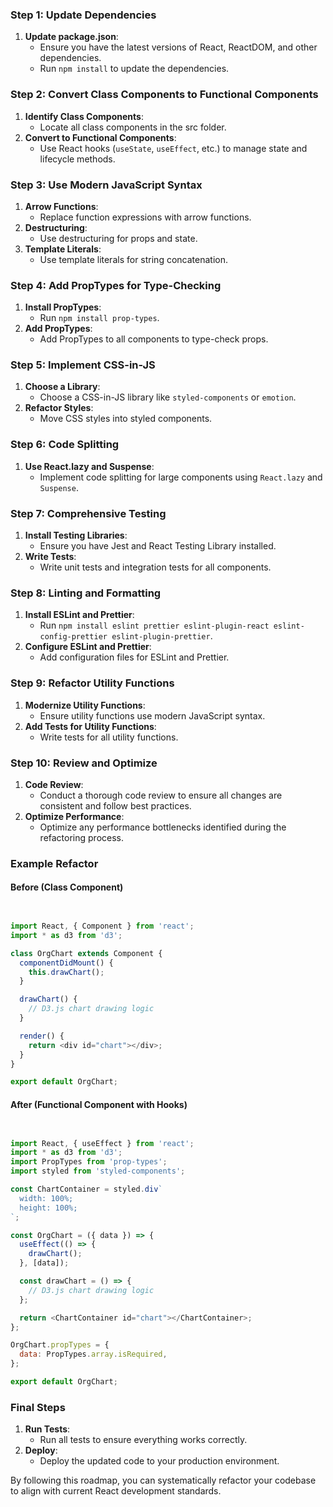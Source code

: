 ### Step 1: Update Dependencies
1. **Update package.json**:
   - Ensure you have the latest versions of React, ReactDOM, and other dependencies.
   - Run `npm install` to update the dependencies.

### Step 2: Convert Class Components to Functional Components
1. **Identify Class Components**:
   - Locate all class components in the src folder.
2. **Convert to Functional Components**:
   - Use React hooks (`useState`, `useEffect`, etc.) to manage state and lifecycle methods.

### Step 3: Use Modern JavaScript Syntax
1. **Arrow Functions**:
   - Replace function expressions with arrow functions.
2. **Destructuring**:
   - Use destructuring for props and state.
3. **Template Literals**:
   - Use template literals for string concatenation.

### Step 4: Add PropTypes for Type-Checking
1. **Install PropTypes**:
   - Run `npm install prop-types`.
2. **Add PropTypes**:
   - Add PropTypes to all components to type-check props.

### Step 5: Implement CSS-in-JS
1. **Choose a Library**:
   - Choose a CSS-in-JS library like `styled-components` or `emotion`.
2. **Refactor Styles**:
   - Move CSS styles into styled components.

### Step 6: Code Splitting
1. **Use React.lazy and Suspense**:
   - Implement code splitting for large components using `React.lazy` and `Suspense`.

### Step 7: Comprehensive Testing
1. **Install Testing Libraries**:
   - Ensure you have Jest and React Testing Library installed.
2. **Write Tests**:
   - Write unit tests and integration tests for all components.

### Step 8: Linting and Formatting
1. **Install ESLint and Prettier**:
   - Run `npm install eslint prettier eslint-plugin-react eslint-config-prettier eslint-plugin-prettier`.
2. **Configure ESLint and Prettier**:
   - Add configuration files for ESLint and Prettier.

### Step 9: Refactor Utility Functions
1. **Modernize Utility Functions**:
   - Ensure utility functions use modern JavaScript syntax.
2. **Add Tests for Utility Functions**:
   - Write tests for all utility functions.

### Step 10: Review and Optimize
1. **Code Review**:
   - Conduct a thorough code review to ensure all changes are consistent and follow best practices.
2. **Optimize Performance**:
   - Optimize any performance bottlenecks identified during the refactoring process.

### Example Refactor

#### Before (Class Component)
```javascript


import React, { Component } from 'react';
import * as d3 from 'd3';

class OrgChart extends Component {
  componentDidMount() {
    this.drawChart();
  }

  drawChart() {
    // D3.js chart drawing logic
  }

  render() {
    return <div id="chart"></div>;
  }
}

export default OrgChart;
```

#### After (Functional Component with Hooks)
```javascript


import React, { useEffect } from 'react';
import * as d3 from 'd3';
import PropTypes from 'prop-types';
import styled from 'styled-components';

const ChartContainer = styled.div`
  width: 100%;
  height: 100%;
`;

const OrgChart = ({ data }) => {
  useEffect(() => {
    drawChart();
  }, [data]);

  const drawChart = () => {
    // D3.js chart drawing logic
  };

  return <ChartContainer id="chart"></ChartContainer>;
};

OrgChart.propTypes = {
  data: PropTypes.array.isRequired,
};

export default OrgChart;
```

### Final Steps
1. **Run Tests**:
   - Run all tests to ensure everything works correctly.
2. **Deploy**:
   - Deploy the updated code to your production environment.

By following this roadmap, you can systematically refactor your codebase to align with current React development standards.